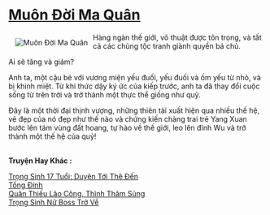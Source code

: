 <a href="https://truyentiki.com/muon-doi-ma-quan.31997/" title="Muôn Đời Ma Quân"><h1>Muôn Đời Ma Quân</h1></a><div style="display:table"><img align="right" style="float: left; padding: 10px;" src="https://truyentiki.com/a/img/str/src/31997.jpg" alt="Muôn Đời Ma Quân">Hàng ngàn thế giới, võ thuật được tôn trọng, và tất cả các chủng tộc tranh giành quyền bá chủ. <p></p> Ai sẽ tăng và giảm? <p></p> Anh ta, một cậu bé với vương miện yếu đuối, yếu đuối và ốm yếu từ nhỏ, và bị khinh miệt. Từ khi thức dậy ký ức của kiếp trước, anh ta đã thay đổi cuộc sống từ trên trời và trở thành một thực thể giống như quỷ. <p></p> Đây là một thời đại thịnh vượng, những thiên tài xuất hiện qua nhiều thế hệ, vẻ đẹp của nó đẹp như thế nào và chứng kiến ​​chàng trai trẻ Yang Xuan bước lên tám vùng đất hoang, tự hào về thế giới, leo lên đỉnh Wu và trở thành một thế hệ của quỷ!</div><p><br><b>Truyện Hay Khác :</b></p><a href="https://truyentiki.com/trong-sinh-17-tuoi-duyen-toi-the-den.31996/" alt="Trọng Sinh 17 Tuổi: Duyên Tới Thê Đến">Trọng Sinh 17 Tuổi: Duyên Tới Thê Đến</a><br/><a href="https://github.com/nownovels/topcv/tree/master/truyenhay/31773/README.md" alt="Tống Đính">Tống Đính</a><br/><a href="https://github.com/nownovels/truyenhay/tree/master/truyenhay/30443/README.md" alt="Quân Thiếu Lão Công, Thỉnh Thâm Sủng">Quân Thiếu Lão Công, Thỉnh Thâm Sủng</a><br/><a href="https://github.com/nownovels/truyenhay/tree/master/truyenhay/30561/README.md" alt="Trọng Sinh Nữ Boss Trở Về">Trọng Sinh Nữ Boss Trở Về</a><br/>